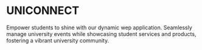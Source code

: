 # UNICONNECT
Empower students to shine with our dynamic wep application. Seamlessly manage university events while showcasing student services and products, fostering a vibrant university community.

